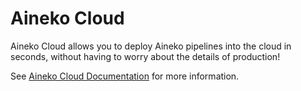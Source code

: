 # Aineko Cloud

Aineko Cloud allows you to deploy Aineko pipelines into the cloud in seconds, without having to worry about the details of production!

See [Aineko Cloud Documentation](https://cloud.aineko.dev) for more information.
